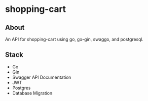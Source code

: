 # shopping-cart

## About

An API for shopping-cart using go, go-gin, swaggo, and postgresql.

## Stack

- Go
- Gin
- Swagger API Documentation
- JWT
- Postgres
- Database Migration

